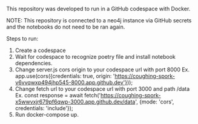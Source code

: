 This repository was developed to run in a GitHub codespace with Docker.

NOTE: This repository is connected to a neo4j instance via GitHub secrets and the notebooks do not need to be ran again.

Steps to run:
1. Create a codespace
2. Wait for codespace to recognize poetry file and install notebook dependencies.
3. Change server.js cors origin to your codespace url with port 8000 Ex. app.use(cors({credentials: true, origin: 'https://coughing-spork-v6vvqwxp494jhp545-8000.app.github.dev'}));
4. Change fetch url to your codespace url with port 3000 and path /data Ex. const response = await fetch('https://coughing-spork-x5wwvxjr679pf6qwp-3000.app.github.dev/data', {mode: 'cors', credentials: 'include'});
5. Run docker-compose up.
